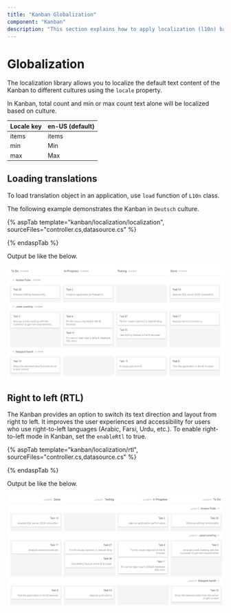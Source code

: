 ```yaml
---
title: "Kanban Globalization"
component: "Kanban"
description: "This section explains how to apply localization (l10n) based on culture file and right-to-left (RTL) in Kanban board."
---
```


# Globalization

The localization library allows you to localize the default text content of the Kanban to different cultures using the `locale` property.

In Kanban, total count and min or max count text alone will be localized based on culture.

| Locale key | en-US (default)  |
|------|------|
| items |  items |
| min |  Min |
| max |  Max |

## Loading translations

To load translation object in an application, use `load` function of `L10n` class.

The following example demonstrates the Kanban in `Deutsch` culture.

{% aspTab template="kanban/localization/localization", sourceFiles="controller.cs,datasource.cs" %}

{% endaspTab %}

Output be like the below.

![kanban](./images/localization.PNG)

## Right to left (RTL)

The Kanban provides an option to switch its text direction and layout from right to left. It improves the user experiences and accessibility for users who use right-to-left languages (Arabic, Farsi, Urdu, etc.). To enable right-to-left mode in Kanban, set the `enableRtl` to true.

{% aspTab template="kanban/localization/rtl", sourceFiles="controller.cs,datasource.cs" %}

{% endaspTab %}

Output be like the below.

![kanban](./images/rtl.PNG)